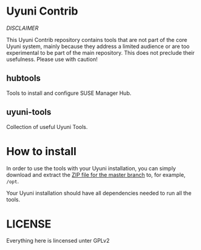 # Uyuni Contrib

*DISCLAIMER*  

This Uyuni Contrib repository contains tools that are not part of the core Uyuni system, mainly because they address a limited audience or are too experimental to be part of the main repository. This does not preclude their usefulness. Please use with caution!

## hubtools

Tools to install and configure SUSE Manager Hub.

## uyuni-tools

Collection of useful Uyuni Tools.

# How to install

In order to use the tools with your Uyuni installation, you can simply download and extract the [ZIP file for the master branch](https://github.com/uyuni-project/contrib/archive/refs/heads/main.zip) to, for example, `/opt`.

Your Uyuni installation should have all dependencies needed to run all the tools.

# LICENSE

Everything here is lincensed unter GPLv2 
